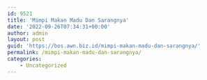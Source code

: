 ```yaml
---
id: 9521
title: 'Mimpi Makan Madu Dan Sarangnya'
date: '2022-09-26T07:34:31+00:00'
author: admin
layout: post
guid: 'https://bos.awn.biz.id/mimpi-makan-madu-dan-sarangnya/'
permalink: /mimpi-makan-madu-dan-sarangnya/
categories:
    - Uncategorized
---
```


